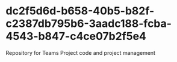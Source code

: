 # dc2f5d6d-b658-40b5-b82f-c2387db795b6-3aadc188-fcba-4543-b847-c4ce07b2f5e4
Repository for Teams Project code and project management
